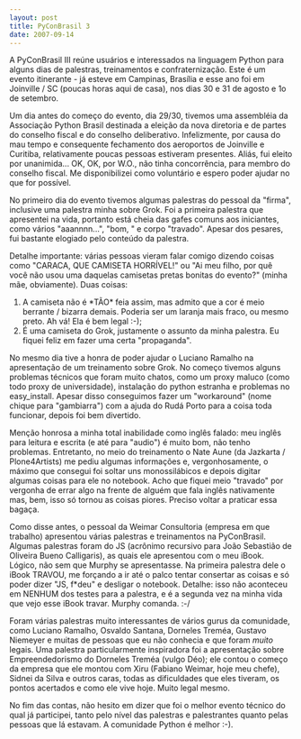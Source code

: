 ```yaml
---
layout: post
title: PyConBrasil 3
date: 2007-09-14
---
```


A PyConBrasil III re&uacute;ne usu&aacute;rios e interessados na linguagem Python para alguns dias de palestras, treinamentos e confraterniza&ccedil;&atilde;o. Este &eacute; um evento itinerante - j&aacute; esteve em Campinas, Bras&iacute;lia e esse ano foi em Joinville / SC (poucas horas aqui de casa), nos dias 30 e 31 de agosto e 1o de setembro.

Um dia antes do come&ccedil;o do evento, dia 29/30, tivemos uma assembl&eacute;ia da Associa&ccedil;&atilde;o Python Brasil destinada a elei&ccedil;&atilde;o da nova diretoria e de partes do conselho fiscal e do conselho deliberativo. Infelizmente, por causa do mau tempo e consequente fechamento dos aeroportos de Joinville e Curitiba, relativamente poucas pessoas estiveram presentes. Ali&aacute;s, fui eleito por unanimida... OK, OK, por W.O., n&atilde;o tinha concorr&ecirc;ncia, para membro do conselho fiscal. Me disponibilizei como volunt&aacute;rio e espero poder ajudar no que for poss&iacute;vel.

No primeiro dia do evento tivemos algumas palestras do pessoal da "firma", inclusive uma palestra minha sobre Grok. Foi a primeira palestra que apresentei na vida, portanto est&aacute; cheia das gafes comuns aos iniciantes, como v&aacute;rios "aaannnn...", "bom, " e corpo "travado". Apesar dos pesares, fui bastante elogiado pelo conte&uacute;do da palestra.

Detalhe importante: v&aacute;rias pessoas vieram falar comigo dizendo coisas como "CARACA, QUE CAMISETA HORR&Iacute;VEL!" ou "Ai meu filho, por qu&ecirc; voc&ecirc; n&atilde;o usou uma daquelas camisetas pretas bonitas do evento?" (minha m&atilde;e, obviamente). Duas coisas:
<ol>
	<li>A camiseta n&atilde;o &eacute; *T&Atilde;O* feia assim, mas admito que a cor &eacute; meio berrante / bizarra demais. Poderia ser um laranja mais fraco, ou mesmo preto. Ah v&aacute;! Ela &eacute; bem legal :-);</li>
	<li>&Eacute; uma camiseta do Grok, justamente o assunto da minha palestra. Eu fiquei feliz em fazer uma certa "propaganda".</li>
</ol>
No mesmo dia tive a honra de poder ajudar o Luciano Ramalho na apresenta&ccedil;&atilde;o de um treinamento sobre Grok. No come&ccedil;o tivemos alguns problemas t&eacute;cnicos que foram muito chatos, como um proxy maluco (como todo proxy de universidade), instala&ccedil;&atilde;o do python estranha e problemas no easy_install. Apesar disso conseguimos fazer um "workaround" (nome chique para "gambiarra") com a ajuda do Rud&aacute; Porto para a coisa toda funcionar, depois foi bem divertido.

Men&ccedil;&atilde;o honrosa a minha total inabilidade como ingl&ecirc;s falado: meu ingl&ecirc;s para leitura e escrita (e at&eacute; para "audio") &eacute; muito bom, n&atilde;o tenho problemas. Entretanto, no meio do treinamento o Nate Aune (da Jazkarta / Plone4Artists) me pediu algumas informa&ccedil;&otilde;es e, vergonhosamente, o m&aacute;ximo que consegui foi soltar uns monossil&aacute;bicos e depois digitar algumas coisas para ele no notebook. Acho que fiquei meio "travado" por vergonha de errar algo na frente de algu&eacute;m que fala ingl&ecirc;s nativamente mas, bem, isso s&oacute; tornou as coisas piores. Preciso voltar a praticar essa baga&ccedil;a.

Como disse antes, o pessoal da Weimar Consultoria (empresa em que trabalho) apresentou v&aacute;rias palestras e treinamentos na PyConBrasil. Algumas palestras foram do JS (acr&ocirc;nimo recursivo para Jo&atilde;o Sebasti&atilde;o de Oliveira Bueno Calligaris), as quais ele apresentou com o meu iBook. L&oacute;gico, n&atilde;o sem que Murphy se apresentasse. Na primeira palestra dele o iBook TRAVOU, me for&ccedil;ando a ir at&eacute; o palco tentar consertar as coisas e s&oacute; poder dizer "JS, f\*deu" e desligar o notebook. Detalhe: isso n&atilde;o aconteceu em NENHUM dos testes para a palestra, e &eacute; a segunda vez na minha vida que vejo esse iBook travar. Murphy comanda. :-/

Foram v&aacute;rias palestras muito interessantes de v&aacute;rios gurus da comunidade, como Luciano Ramalho, Osvaldo Santana, Dorneles Trem&eacute;a, Gustavo Niemeyer e muitas de pessoas que eu n&atilde;o conhecia e que foram *muito* legais. Uma palestra particularmente inspiradora foi a apresenta&ccedil;&atilde;o sobre Empreendedorismo do Dorneles Trem&eacute;a (vulgo D&eacute;o); ele contou o come&ccedil;o da empresa que ele montou com Xiru (Fabiano Weimar, hoje meu chefe), Sidnei da Silva e outros caras, todas as dificuldades que eles tiveram, os pontos acertados e como ele vive hoje. Muito legal mesmo.

No fim das contas, n&atilde;o hesito em dizer que foi o melhor evento t&eacute;cnico do qual j&aacute; participei, tanto pelo n&iacute;vel das palestras e palestrantes quanto pelas pessoas que l&aacute; estavam. A comunidade Python &eacute; melhor :-).
